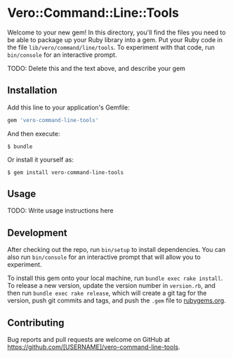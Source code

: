 # Vero::Command::Line::Tools

Welcome to your new gem! In this directory, you'll find the files you need to be able to package up your Ruby library into a gem. Put your Ruby code in the file `lib/vero/command/line/tools`. To experiment with that code, run `bin/console` for an interactive prompt.

TODO: Delete this and the text above, and describe your gem

## Installation

Add this line to your application's Gemfile:

```ruby
gem 'vero-command-line-tools'
```

And then execute:

    $ bundle

Or install it yourself as:

    $ gem install vero-command-line-tools

## Usage

TODO: Write usage instructions here

## Development

After checking out the repo, run `bin/setup` to install dependencies. You can also run `bin/console` for an interactive prompt that will allow you to experiment.

To install this gem onto your local machine, run `bundle exec rake install`. To release a new version, update the version number in `version.rb`, and then run `bundle exec rake release`, which will create a git tag for the version, push git commits and tags, and push the `.gem` file to [rubygems.org](https://rubygems.org).

## Contributing

Bug reports and pull requests are welcome on GitHub at https://github.com/[USERNAME]/vero-command-line-tools.

